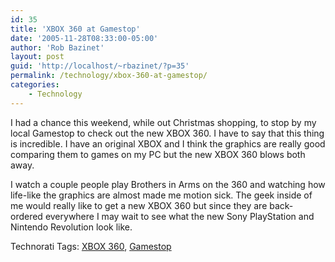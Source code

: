 ```yaml
---
id: 35
title: 'XBOX 360 at Gamestop'
date: '2005-11-28T08:33:00-05:00'
author: 'Rob Bazinet'
layout: post
guid: 'http://localhost/~rbazinet/?p=35'
permalink: /technology/xbox-360-at-gamestop/
categories:
    - Technology
---
```


I had a chance this weekend, while out Christmas shopping, to stop by my local Gamestop to check out the new XBOX 360. I have to say that this thing is incredible. I have an original XBOX and I think the graphics are really good comparing them to games on my PC but the new XBOX 360 blows both away.

I watch a couple people play Brothers in Arms on the 360 and watching how life-like the graphics are almost made me motion sick. The geek inside of me would really like to get a new XBOX 360 but since they are back-ordered everywhere I may wait to see what the new Sony PlayStation and Nintendo Revolution look like.

Technorati Tags: [XBOX 360](<http://technorati.com/tag/XBOX 360>), [Gamestop](http://technorati.com/tag/Gamestop)